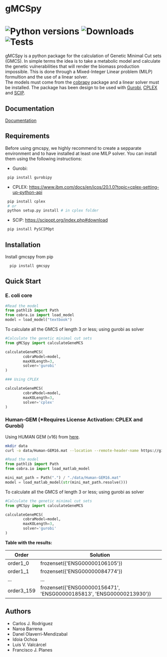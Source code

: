 # gMCSpy    
# ![Python versions](https://img.shields.io/pypi/pyversions/gMCSpy?logo=python) ![Downloads](https://img.shields.io/pypi/dm/gMCSpy) ![Tests](https://github.com/PlanesLab/gMCSpy/actions/workflows/tests.yml/badge.svg)


gMCSpy is a python package for the calculation of Genetic Minimal Cut sets (GMCS). In simple terms the idea is to take a metabolic model and calculate the genetic vulnerabilities that will render the biomass production impossible. This is done through a Mixed-Integer Linear problem (MILP) formultion and the use of a linear solver.  
The models must come from the [cobrapy](https://opencobra.github.io/cobrapy/) package and a linear solver must be installed. The package has been design to be used with [Gurobi](https://www.gurobi.com/),  [CPLEX](https://www.ibm.com/analytics/cplex-optimizer) and [SCIP](https://scipopt.org/#scipoptsuite).


## Documentation

[Documentation](https://planeslab.github.io/gMCSpy/)

## Requirements

Before using gmcspy, we highly recommend to create a sepparate environment and to have installed at least one MILP solver. You can install them using the following instructions:
 - Gurobi:  
 ```bash
  pip install gurobipy
```
 - CPLEX: https://www.ibm.com/docs/en/icos/20.1.0?topic=cplex-setting-up-python-api
 ```bash
  pip install cplex
  # or 
  python setup.py install # in cplex folder
```
 - SCIP: https://scipopt.org/index.php#download
 ```bash
  pip install PySCIPOpt
```

## Installation

Install gmcspy from pip

```bash
  pip install gmcspy
```
  
## Quick Start

### E. coli core

```python
#Read the model 
from pathlib import Path
from cobra.io import load_model
model = load_model("textbook")
```

To calculate all the GMCS of length 3 or less; using gurobi as solver

```python
#Calculate the genetic minimal cut sets
from gMCSpy import calculateGeneMCS

calculateGeneMCS(
        cobraModel=model,
        maxKOLength=3,
        solver='gurobi'
)

### Using CPLEX

calculateGeneMCS(
        cobraModel=model,
        maxKOLength=3,
        solver='cplex'
)
```

### Human-GEM (*Requires License Activation: CPLEX and Gurobi)
Using HUMAN GEM (v16) from [here](https://github.com/SysBioChalmers/Human-GEM/releases). 
```bash
mkdir data
curl -o data/Human-GEM16.mat --location --remote-header-name https://github.com/SysBioChalmers/Human-GEM/raw/v1.16.0/model/Human-GEM.mat

```

```python
#Read the model 
from pathlib import Path
from cobra.io import load_matlab_model

mini_mat_path = Path(".") / "./data/Human-GEM16.mat"
model = load_matlab_model(str(mini_mat_path.resolve()))
```

To calculate all the GMCS of length 3 or less; using gurobi as solver

```python
#Calculate the genetic minimal cut sets
from gMCSpy import calculateGeneMCS

calculateGeneMCS(
        cobraModel=model,
        maxKOLength=3,
        solver='gurobi'
)
```
**Table with the results:**

| Order      | Solution                                                             |
|------------|----------------------------------------------------------------------|
| order1_0   | frozenset({'ENSG00000106105'})                                       |
| order1_1   | frozenset({'ENSG00000084774'})                                       |
| ...        | ...                                                                  |
| order3_159 | frozenset({'ENSG00000156471', 'ENSG00000185813', 'ENSG00000213930'}) |

## Authors

- Carlos J. Rodriguez
- Naroa Barrena 
- Danel Olaverri-Mendizabal
- Idoia Ochoa
- Luis V. Valcárcel
- Francisco J. Planes
